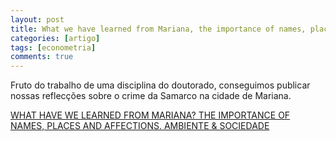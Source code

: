 ```yaml
---
layout: post
title: What we have learned from Mariana, the importance of names, placess and affections
categories: [artigo]
tags: [econometria]
comments: true
---
```


Fruto do trabalho de uma disciplina do doutorado, conseguimos publicar nossas reflecções sobre o crime da Samarco na cidade de Mariana.

<!--more-->

[WHAT HAVE WE LEARNED FROM MARIANA? THE IMPORTANCE OF NAMES, PLACES AND AFFECTIONS. AMBIENTE & SOCIEDADE](http://dx.doi.org/10.1590/1809-4422asocnarrativasereflexoesvu2019l1)
